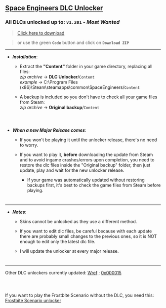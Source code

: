 ## [Space Engineers DLC Unlocker](https://github.com/Lamer87/Space_Engineers_DLC_unlocker/archive/refs/heads/main.zip)  

### All DLCs unlocked up to: `v1.201` - *Most Wanted*  

>[Click here to download](https://github.com/Lamer87/Space_Engineers_DLC_unlocker/archive/refs/heads/main.zip)

>or use the green **`Code`** button and click on **`Download ZIP`**

---
- ***Installation***:

  - Extract the **"Content"** folder in your game directory, replacing all files:  
*zip archive* -> **DLC Unlocker**/`Content`  
*example* -> C:\Program Files (x86)\Steam\steamapps\common\SpaceEngineers/`Content`  

  - A backup is included so you don't have to check all your game files from Steam:  
*zip archive* -> **Original backup**/`Content`

[<img src="https://i.ibb.co/h7hwpbn/Empty-png.png" width="10"/>](https://github.com/Lamer87/Space_Engineers_DLC_unlocker)
---
- ***When a new Major Release comes***:

  - If you won't be playing it until the unlocker release, there's no need to worry.

  - If you want to play it, **before** downloading the update from Steam and to avoid ingame crashes/errors upon completion, you need to restore the dlc files inside the "Original backup" folder, then just update, play and wait for the new unlocker release.

    - If your game was automatically updated without restoring backups first, it's best to check the game files from Steam before playing.

[<img src="https://i.ibb.co/h7hwpbn/Empty-png.png" width="10"/>](https://github.com/Lamer87/Space_Engineers_DLC_unlocker)

---

- ***Notes***:

  - Skins cannot be unlocked as they use a different method.

  - If you want to edit dlc files, be careful because with each update there are probably small changes to the previous ones, so it is NOT enough to edit only the latest dlc file.

   - I will update the unlocker at every major release.

[<img src="https://i.ibb.co/h7hwpbn/Empty-png.png" width="10"/>](https://github.com/Lamer87/Space_Engineers_DLC_unlocker)

---

Other DLC unlockers currently updated: [Wref](https://github.com/wrefgtzweve/SpaceEngineersDLCUnlocker) ; [0x000015](https://github.com/0x000015/SpaceEngineers-DLC-Bypass)  
<!-- Not updated: [AdrianOkay](https://github.com/AdrianOkay/SpaceEngineersDLC-Unlocker) -->

[<img src="https://i.ibb.co/h7hwpbn/Empty-png.png" width="10"/>](https://github.com/Lamer87/Space_Engineers_DLC_unlocker)
---
If you want to play the Frostbite Scenario without the DLC, you need this: [Frostbite Scenario unlocker](https://github.com/Lamer87/Space-Engineers-Frostbite-Scenario-Unlocker)  
[<img src="https://i.ibb.co/h7hwpbn/Empty-png.png" width="10"/>](https://github.com/Lamer87/Space_Engineers_DLC_unlocker)




<!-- -->

<!-- useless code to use occasionally: -->

<!-- # UPDATING - PLEASE WAIT!
# or take a look at the other dlc unlockers here:
## [Wref](https://github.com/wrefgtzweve/SpaceEngineersDLCUnlocker) ; [0x000015](https://github.com/0x000015/SpaceEngineers-DLC-Bypass)
# 
# 
# -->

<!-- [<img src="https://i.ibb.co/JxM2nh7/Donwload-button-png-LITE.png" width="175"/>](https://github.com/Lamer87/Space_Engineers_DLC_unlocker/archive/refs/heads/main.zip)  
-> or click the green `Code` button and then `Download ZIP` -->

<!-- [<img src="https://i.ibb.co/QMrP5yL/SEmw-lol.jpg" width="250"/>](https://youtu.be/dQw4w9WgXcQ)  
(sorry for this) -->

<!-- - [ ] \square to select -->
